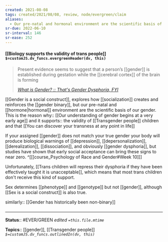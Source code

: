 ```yaml
---
created: 2021-08-08
tags: created/2021/08/08, review, node/evergreen/claim
aliases:
  - Our pre-natal and hormonal environment are the scientific basis of our gender
sr-due: 2022-06-10
sr-interval: 146
sr-ease: 252
---
```


#### [[Biology supports the validity of trans people]] `$=customJS.dv_funcs.evergreenHeader(dv, this)`

> Present evidence seems to suggest that a person’s [[gender]] is established during gestation while the [[cerebral cortex]] of the brain is forming
> 
> <cite>[What is Gender? :: That's Gender Dysphoria, FYI](https://genderdysphoria.fyi/en/what-is-gender)</cite> 

[[Gender is a social construct]], explores how [[socialization]] creates and reinforces the [[gender binary]], but our pre-natal and [[hormone|hormonal]] environment are the scientific basis of our gender. This is the reason 
why:: [[Our understanding of gender begins at a very early age]] and it 
supports:: the validity of [[Transgender people]] children and that [[You can discover your transness at any point in life]] 

If your assigned [[gender]] does not match your true gender your body will produce biological warnings of [[depression]], [[depersonalization]], [[derealization]], [[dissociation]], and obviously [[gender dysphoria]], but studies have shown that early social acceptance can bring these signs to near zero. 
^[[[course_Psychology of Race and Gender#Week 10]]]

Unfortunately, [[Trans children will repress their dysphoria if they have been effectively taught it is unacceptable]], which means that most trans children don't receive this kind of support. 

Sex determines [[phenotype]] and [[genotype]] but not [[gender]], although [[Sex is a social construct]] is also true.

similarly:: [[Gender has historically been non-binary]]

### <hr class="footnote"/>

**Status**:: #EVER/GREEN 
*edited `=this.file.mtime`*

**Topics**:: [[gender]], [[Transgender people]]
*`$=customJS.dv_funcs.outlinedIn(dv, this)`*
